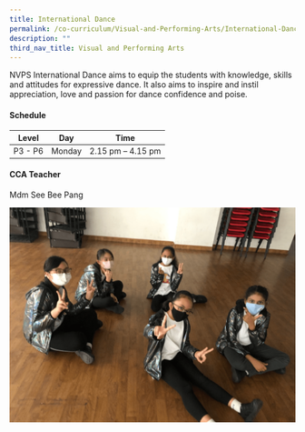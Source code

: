 ```yaml
---
title: International Dance
permalink: /co-curriculum/Visual-and-Performing-Arts/International-Dance
description: ""
third_nav_title: Visual and Performing Arts
---
```

NVPS International Dance aims to equip the students with knowledge, skills and attitudes for expressive dance. It also aims to inspire and instil appreciation, love and passion for dance confidence and poise.

#### **Schedule**

| Level 	| Day 	| Time 	|
|:---:	|:---:	|:---:	|
| P3 - P6 	| Monday 	| 2.15 pm – 4.15 pm 	|

#### **CCA Teacher**


Mdm See Bee Pang

![](/images/Co%20Curriculum/International%20Dance/2020%20year%20end%20perf%20recording%203.png)